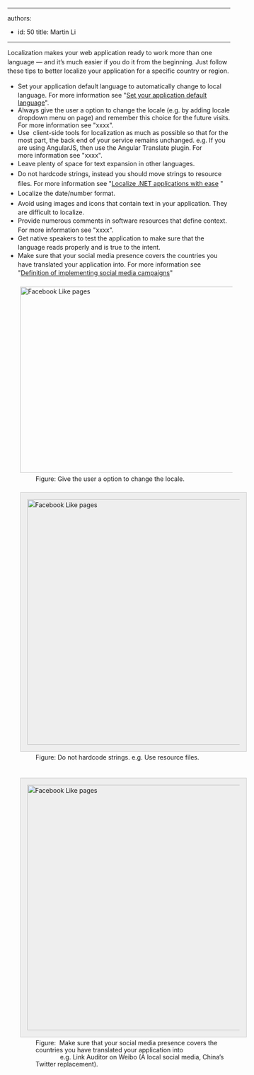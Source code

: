 

---
authors:
  - id: 50
    title: Martin Li
---




<span class='intro'> <p><span style="line-height&#58;20.79px;">​​​​</span><span style="line-height&#58;20px;">Localization makes your web application ready to work more than one language — and it’s much easier if you do it from the beginning. Just follow these tips to better localize your application&#160;for a </span><span style="line-height&#58;20px;">specific country or region.​</span></p> </span>

<ul class="p1"><li>
      <span style="line-height&#58;1.6;">​Set your application default language to automatically change to local language.&#160;</span>For more&#160;information see &quot;<a href="/_layouts/15/FIXUPREDIRECT.ASPX?WebId=3dfc0e07-e23a-4cbb-aac2-e778b71166a2&amp;TermSetId=07da3ddf-0924-4cd2-a6d4-a4809ae20160&amp;TermId=5aad1f7a-4872-439a-b248-6a151ba096f8">Set your application default language</a>&quot;.</li><li>Always give the user a&#160;option to change the locale (e.g. by adding locale dropdown menu on page) and remember this choice for the future visits. For more&#160;information see &quot;xxxx&quot;.</li><li>Use &#160;client-side tools for localization as much as possible so that for the most part, the back end of your service remains unchanged. e.g. If you are using AngularJS, then use the Angular Translate plugin. For more&#160;information see &quot;xxxx&quot;.</li><li>
      <span style="line-height&#58;1.6;">Leave plenty of space for text expansion in other languages.</span></li><li>
      <span style="line-height&#58;1.6;">Do not hardcode strings, instead you should move strings to resource files. For more&#160;information see &quot;<a href="https&#58;//www.jetbrains.com/resharper/features/internationalization.html">Localize .NET applications with ease</a> <img title="You are now leaving SSW" src="/Style%20Library/SSW/CoreImages/external.gif" alt="" />&quot;</span></li><li>
      <span style="line-height&#58;1.6;">Localize the date/number format.</span></li><li>
      <span style="line-height&#58;1.6;">Avoid using images and icons that contain text in your application. They are difficult to localize.</span></li><li>
      <span style="line-height&#58;1.6;">Provide numerous comments in software resources that define context. For more&#160;information see &quot;xxxx&quot;.</span></li><li>
      <span style="line-height&#58;1.6;">Get native speakers to test the application to make sure that the language reads properly and is true to the intent.</span></li><li>
      <span style="line-height&#58;1.6;">Make sure that your social media presence covers the countries you have translated your application into. For more information see &quot;<a href="/_layouts/15/FIXUPREDIRECT.ASPX?WebId=3dfc0e07-e23a-4cbb-aac2-e778b71166a2&amp;TermSetId=07da3ddf-0924-4cd2-a6d4-a4809ae20160&amp;TermId=867d8d4f-e050-448b-8d9a-a70507c84ed5">Definition of implementing social media campaigns</a>&quot;</span></li><dl class="image"><dt>
         <img alt="Facebook Like pages" src="/PublishingImages/LinkAuditor.jpg" style="margin&#58;5px;width&#58;555px;height&#58;421px;" />
      </dt><dd>Figure&#58;&#160;Give the user a&#160;option to change the locale. ​</dd><dd>
         <br>
      </dd><dd></dd><dt style="border&#58;currentcolor;line-height&#58;21px;">
         <img alt="Facebook Like pages" src="/PublishingImages/ResourceFile.jpg" style="background&#58;#eeeeee;margin&#58;5px;padding&#58;15px;border&#58;1px solid #cccccc;width&#58;555px;" />
      </dt><dd style="border&#58;currentcolor;line-height&#58;16px;">Figure&#58;&#160;Do not hardcode strings. e.g.&#160;Use&#160;resource files. ​</dd>
      <br>
      <dd></dd><dd style="border&#58;currentcolor;line-height&#58;16px;">
         <br>
      </dd><dd></dd><dd style="border&#58;currentcolor;line-height&#58;16px;"></dd><dt style="border&#58;currentcolor;line-height&#58;21px;">
         <img alt="Facebook Like pages" src="/PublishingImages/Weibo.jpg" style="background&#58;#eeeeee;margin&#58;5px;padding&#58;15px;border&#58;1px solid #cccccc;width&#58;555px;" />
      </dt><dd style="border&#58;currentcolor;line-height&#58;16px;">Figure&#58;&#160;&#160;Make sure that your social media presence covers the countries you have translated your application into </dd><dd style="border&#58;currentcolor;line-height&#58;16px;">&#160;&#160;&#160;&#160;&#160;&#160;&#160;&#160;&#160;&#160;&#160;&#160;&#160; e.g. Link Auditor on Weibo (A local social media, China’s Twitter replacement). ​​</dd></dl></ul>


